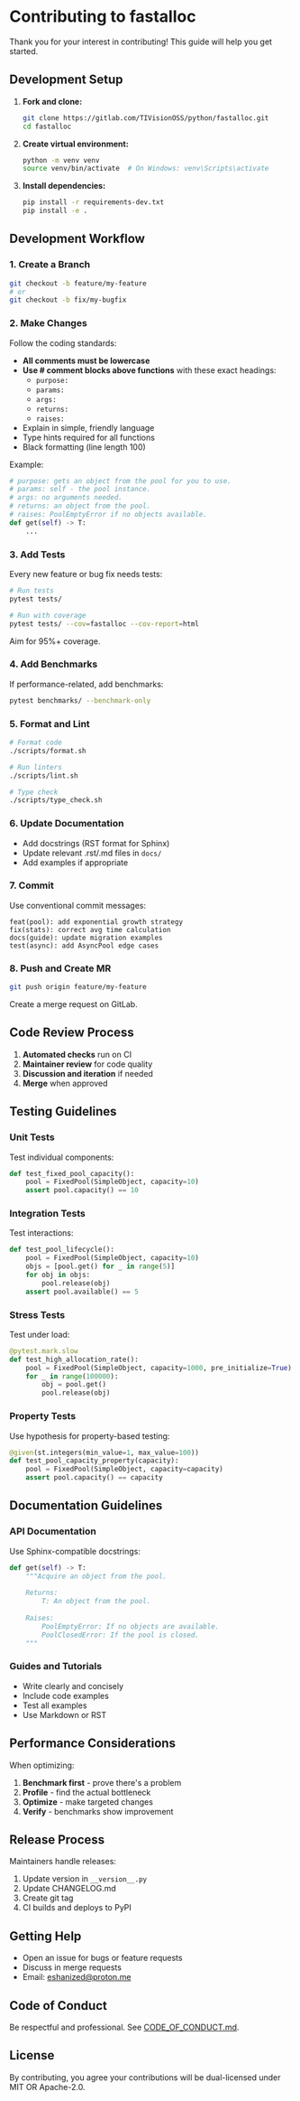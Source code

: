 # Contributing to fastalloc

Thank you for your interest in contributing! This guide will help you get started.

## Development Setup

1. **Fork and clone:**
   ```bash
   git clone https://gitlab.com/TIVisionOSS/python/fastalloc.git
   cd fastalloc
   ```

2. **Create virtual environment:**
   ```bash
   python -m venv venv
   source venv/bin/activate  # On Windows: venv\Scripts\activate
   ```

3. **Install dependencies:**
   ```bash
   pip install -r requirements-dev.txt
   pip install -e .
   ```

## Development Workflow

### 1. Create a Branch

```bash
git checkout -b feature/my-feature
# or
git checkout -b fix/my-bugfix
```

### 2. Make Changes

Follow the coding standards:

- **All comments must be lowercase**
- **Use # comment blocks above functions** with these exact headings:
  - `purpose:`
  - `params:`
  - `args:`
  - `returns:`
  - `raises:`
- Explain in simple, friendly language
- Type hints required for all functions
- Black formatting (line length 100)

Example:
```python
# purpose: gets an object from the pool for you to use.
# params: self - the pool instance.
# args: no arguments needed.
# returns: an object from the pool.
# raises: PoolEmptyError if no objects available.
def get(self) -> T:
    ...
```

### 3. Add Tests

Every new feature or bug fix needs tests:

```bash
# Run tests
pytest tests/

# Run with coverage
pytest tests/ --cov=fastalloc --cov-report=html
```

Aim for 95%+ coverage.

### 4. Add Benchmarks

If performance-related, add benchmarks:

```bash
pytest benchmarks/ --benchmark-only
```

### 5. Format and Lint

```bash
# Format code
./scripts/format.sh

# Run linters
./scripts/lint.sh

# Type check
./scripts/type_check.sh
```

### 6. Update Documentation

- Add docstrings (RST format for Sphinx)
- Update relevant .rst/.md files in `docs/`
- Add examples if appropriate

### 7. Commit

Use conventional commit messages:

```
feat(pool): add exponential growth strategy
fix(stats): correct avg time calculation
docs(guide): update migration examples
test(async): add AsyncPool edge cases
```

### 8. Push and Create MR

```bash
git push origin feature/my-feature
```

Create a merge request on GitLab.

## Code Review Process

1. **Automated checks** run on CI
2. **Maintainer review** for code quality
3. **Discussion and iteration** if needed
4. **Merge** when approved

## Testing Guidelines

### Unit Tests

Test individual components:

```python
def test_fixed_pool_capacity():
    pool = FixedPool(SimpleObject, capacity=10)
    assert pool.capacity() == 10
```

### Integration Tests

Test interactions:

```python
def test_pool_lifecycle():
    pool = FixedPool(SimpleObject, capacity=10)
    objs = [pool.get() for _ in range(5)]
    for obj in objs:
        pool.release(obj)
    assert pool.available() == 5
```

### Stress Tests

Test under load:

```python
@pytest.mark.slow
def test_high_allocation_rate():
    pool = FixedPool(SimpleObject, capacity=1000, pre_initialize=True)
    for _ in range(100000):
        obj = pool.get()
        pool.release(obj)
```

### Property Tests

Use hypothesis for property-based testing:

```python
@given(st.integers(min_value=1, max_value=100))
def test_pool_capacity_property(capacity):
    pool = FixedPool(SimpleObject, capacity=capacity)
    assert pool.capacity() == capacity
```

## Documentation Guidelines

### API Documentation

Use Sphinx-compatible docstrings:

```python
def get(self) -> T:
    """Acquire an object from the pool.
    
    Returns:
        T: An object from the pool.
        
    Raises:
        PoolEmptyError: If no objects are available.
        PoolClosedError: If the pool is closed.
    """
```

### Guides and Tutorials

- Write clearly and concisely
- Include code examples
- Test all examples
- Use Markdown or RST

## Performance Considerations

When optimizing:

1. **Benchmark first** - prove there's a problem
2. **Profile** - find the actual bottleneck
3. **Optimize** - make targeted changes
4. **Verify** - benchmarks show improvement

## Release Process

Maintainers handle releases:

1. Update version in `__version__.py`
2. Update CHANGELOG.md
3. Create git tag
4. CI builds and deploys to PyPI

## Getting Help

- Open an issue for bugs or feature requests
- Discuss in merge requests
- Email: eshanized@proton.me

## Code of Conduct

Be respectful and professional. See [CODE_OF_CONDUCT.md](../../CODE_OF_CONDUCT.md).

## License

By contributing, you agree your contributions will be dual-licensed under MIT OR Apache-2.0.
